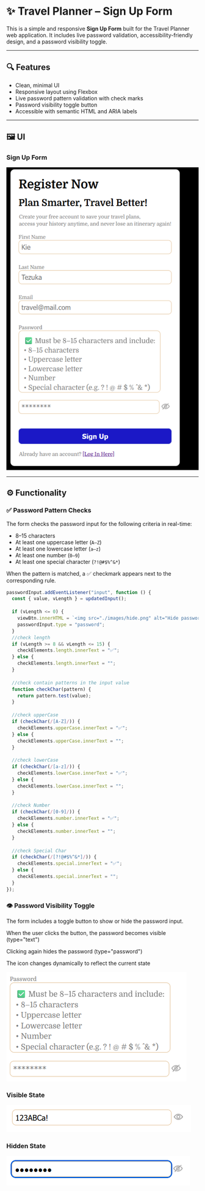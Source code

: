 # ✨ Travel Planner – Sign Up Form

This is a simple and responsive **Sign Up Form** built for the Travel Planner web application. It includes live password validation, accessibility-friendly design, and a password visibility toggle.

---

## 🔍 Features

- Clean, minimal UI
- Responsive layout using Flexbox
- Live password pattern validation with check marks
- Password visibility toggle button
- Accessible with semantic HTML and ARIA labels

---

## 🖼️ UI

### Sign Up Form

![Sign Up Form UI](./screen-shots/sign-up-form.png "Sign Up Form UI")

---

## ⚙️ Functionality

### ✅ Password Pattern Checks

The form checks the password input for the following criteria in real-time:

- 8–15 characters
- At least one uppercase letter (`A–Z`)
- At least one lowercase letter (`a–z`)
- At least one number (`0–9`)
- At least one special character (`?!@#$%^&*`)

When the pattern is matched, a ✅ checkmark appears next to the corresponding rule.

```js
passwordInput.addEventListener("input", function () {
  const { value, vLength } = updatedInput();

  if (vLength <= 0) {
    viewBtn.innerHTML = `<img src="./images/hide.png" alt="Hide password" />`;
    passwordInput.type = "password";
  }
  //check length
  if (vLength >= 8 && vLength <= 15) {
    checkElements.length.innerText = "✅";
  } else {
    checkElements.length.innerText = "";
  }

  //check contain patterns in the input value
  function checkChar(pattern) {
    return pattern.test(value);
  }

  //check upperCase
  if (checkChar(/[A-Z]/)) {
    checkElements.upperCase.innerText = "✅";
  } else {
    checkElements.upperCase.innerText = "";
  }

  //check lowerCase
  if (checkChar(/[a-z]/)) {
    checkElements.lowerCase.innerText = "✅";
  } else {
    checkElements.lowerCase.innerText = "";
  }

  //check Number
  if (checkChar(/[0-9]/)) {
    checkElements.number.innerText = "✅";
  } else {
    checkElements.number.innerText = "";
  }

  //check Special Char
  if (checkChar(/[?!@#$%^&*]/)) {
    checkElements.special.innerText = "✅";
  } else {
    checkElements.special.innerText = "";
  }
});
```

### 👁️ Password Visibility Toggle

The form includes a toggle button to show or hide the password input.

When the user clicks the button, the password becomes visible (type="text")

Clicking again hides the password (type="password")

The icon changes dynamically to reflect the current state

![Password Check](./screen-shots/password-check.png "Password Check")

### Visible State

![when password text vivible](./screen-shots/password-visible.png "Password Check")

### Hidden State

![when password text hide](./screen-shots/password-hide.png "Password Check")
